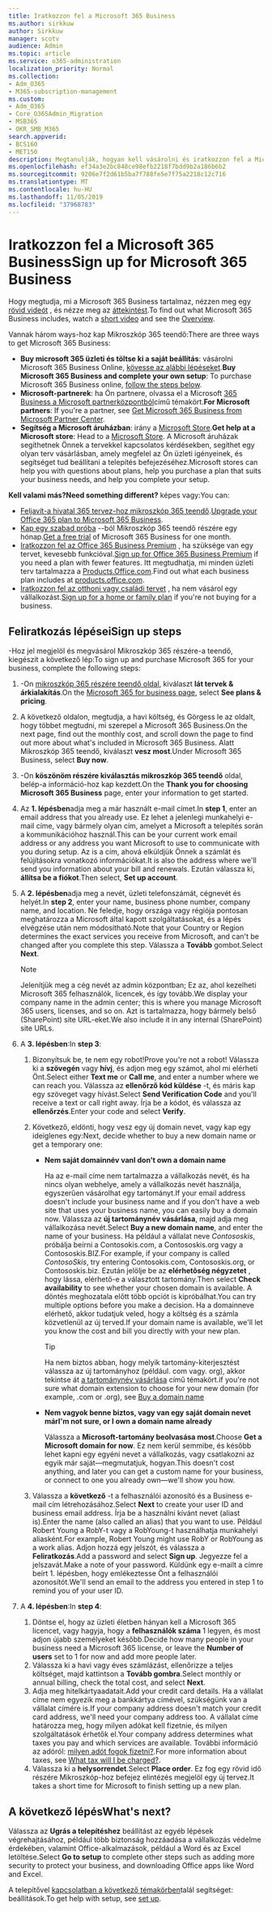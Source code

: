 ```yaml
---
title: Iratkozzon fel a Microsoft 365 Business
ms.author: sirkkuw
author: Sirkkuw
manager: scotv
audience: Admin
ms.topic: article
ms.service: o365-administration
localization_priority: Normal
ms.collection:
- Adm_O365
- M365-subscription-management
ms.custom:
- Adm_O365
- Core_O365Admin_Migration
- MSB365
- OKR_SMB_M365
search.appverid:
- BCS160
- MET150
description: Megtanulják, hogyan kell vásárolni és iratkozzon fel a Microsoft 365 Business.
ms.openlocfilehash: ef34a3e2bc848ce98efb2218f7bdd9b2a186b6b2
ms.sourcegitcommit: 9206e7f2d61b5ba7f788fe5e7f75a2218c12c716
ms.translationtype: MT
ms.contentlocale: hu-HU
ms.lasthandoff: 11/05/2019
ms.locfileid: "37968783"
---
```

# <a name="sign-up-for-microsoft-365-business"></a><span data-ttu-id="33866-103">Iratkozzon fel a Microsoft 365 Business</span><span class="sxs-lookup"><span data-stu-id="33866-103">Sign up for Microsoft 365 Business</span></span>

<span data-ttu-id="33866-104">Hogy megtudja, mi a Microsoft 365 Business tartalmaz, nézzen meg egy [rövid videót](https://go.microsoft.com/fwlink/?linkid=2109651) , és nézze meg az [áttekintést](microsoft-365-business-overview.md).</span><span class="sxs-lookup"><span data-stu-id="33866-104">To find out what Microsoft 365 Business includes, watch a [short video](https://go.microsoft.com/fwlink/?linkid=2109651) and see the [Overview](microsoft-365-business-overview.md).</span></span>

<span data-ttu-id="33866-105">Vannak három ways-hoz kap Mikroszkóp 365 teendő:</span><span class="sxs-lookup"><span data-stu-id="33866-105">There are three ways to get Microsoft 365 Business:</span></span>
- <span data-ttu-id="33866-106">**Buy microsoft 365 üzleti és töltse ki a saját beállítás**: vásárolni Microsoft 365 Business Online, [kövesse az alábbi lépéseket](#sign-up-steps).</span><span class="sxs-lookup"><span data-stu-id="33866-106">**Buy Microsoft 365 Business and complete your own setup**: To purchase Microsoft 365 Business online, [follow the steps below](#sign-up-steps).</span></span>
- <span data-ttu-id="33866-107">**Microsoft-partnerek**: ha Ön partnere, olvassa el a Microsoft [365 Business a Microsoft partnerközpontból](get-microsoft-365-business.md#get-microsoft-365-business-from-microsoft-partner-center)című témakört.</span><span class="sxs-lookup"><span data-stu-id="33866-107">**For Microsoft partners**: If you're a partner, see [Get Microsoft 365 Business from Microsoft Partner Center](get-microsoft-365-business.md#get-microsoft-365-business-from-microsoft-partner-center).</span></span>
- <span data-ttu-id="33866-108">**Segítség a Microsoft áruházban**: irány a [Microsoft Store](https://go.microsoft.com/fwlink/?linkid=2109652).</span><span class="sxs-lookup"><span data-stu-id="33866-108">**Get help at a Microsoft store**: Head to a [Microsoft Store](https://go.microsoft.com/fwlink/?linkid=2109652).</span></span> <span data-ttu-id="33866-109">A Microsoft áruházak segíthetnek Önnek a tervekkel kapcsolatos kérdésekben, segíthet egy olyan terv vásárlásban, amely megfelel az Ön üzleti igényeinek, és segítséget tud beállítani a telepítés befejezéséhez.</span><span class="sxs-lookup"><span data-stu-id="33866-109">Microsoft stores can help you with questions about plans, help you purchase a plan that suits your business needs, and help you complete your setup.</span></span>

<span data-ttu-id="33866-110">**Kell valami más?**</span><span class="sxs-lookup"><span data-stu-id="33866-110">**Need something different?**</span></span> <span data-ttu-id="33866-111">képes vagy:</span><span class="sxs-lookup"><span data-stu-id="33866-111">You can:</span></span>
- <span data-ttu-id="33866-112">[Feljavít-a hivatal 365 tervez-hoz mikroszkóp 365 teendő](migrate-to-microsoft-365-business.md).</span><span class="sxs-lookup"><span data-stu-id="33866-112">[Upgrade your Office 365 plan to Microsoft 365 Business](migrate-to-microsoft-365-business.md).</span></span>
- <span data-ttu-id="33866-113">[Kap egy szabad próba](https://go.microsoft.com/fwlink/p/?linkid=2102309) --ból Mikroszkóp 365 teendő részére egy hónap.</span><span class="sxs-lookup"><span data-stu-id="33866-113">[Get a free trial](https://go.microsoft.com/fwlink/p/?linkid=2102309) of Microsoft 365 Business for one month.</span></span>
- <span data-ttu-id="33866-114">[Iratkozzon fel az Office 365 Business Premium](https://go.microsoft.com/fwlink/p/?LinkID=510935) , ha szüksége van egy tervet, kevesebb funkcióval.</span><span class="sxs-lookup"><span data-stu-id="33866-114">[Sign up for Office 365 Business Premium](https://go.microsoft.com/fwlink/p/?LinkID=510935) if you need a plan with fewer features.</span></span> <span data-ttu-id="33866-115">Itt megtudhatja, mi minden üzleti terv tartalmazza a [Products.Office.com](https://go.microsoft.com/fwlink/?linkid=2109397).</span><span class="sxs-lookup"><span data-stu-id="33866-115">Find out what each business plan includes at [products.office.com](https://go.microsoft.com/fwlink/?linkid=2109397).</span></span>
- <span data-ttu-id="33866-116">[Iratkozzon fel az otthoni vagy családi tervet](https://go.microsoft.com/fwlink/?linkid=2109398) , ha nem vásárol egy vállalkozást.</span><span class="sxs-lookup"><span data-stu-id="33866-116">[Sign up for a home or family plan](https://go.microsoft.com/fwlink/?linkid=2109398) if you're not buying for a business.</span></span> 

## <a name="sign-up-steps"></a><span data-ttu-id="33866-117">Feliratkozás lépései</span><span class="sxs-lookup"><span data-stu-id="33866-117">Sign up steps</span></span>

<span data-ttu-id="33866-118">-Hoz jel megjelöl és megvásárol Mikroszkóp 365 részére-a teendő, kiegészít a következő lép:</span><span class="sxs-lookup"><span data-stu-id="33866-118">To sign up and purchase Microsoft 365 for your business, complete the following steps:</span></span>

1. <span data-ttu-id="33866-119">-On [mikroszkóp 365 részére teendő oldal](https://go.microsoft.com/fwlink/?linkid=2109654), kiválaszt **lát tervek & árkialakítás**.</span><span class="sxs-lookup"><span data-stu-id="33866-119">On the [Microsoft 365 for business page](https://go.microsoft.com/fwlink/?linkid=2109654), select **See plans & pricing**.</span></span> 
2. <span data-ttu-id="33866-120">A következő oldalon, megtudja, a havi költség, és Görgess le az oldalt, hogy többet megtudni, mi szerepel a Microsoft 365 Business.</span><span class="sxs-lookup"><span data-stu-id="33866-120">On the next page, find out the monthly cost, and scroll down the page to find out more about what's included in Microsoft 365 Business.</span></span> <span data-ttu-id="33866-121">Alatt Mikroszkóp 365 teendő, kiválaszt **vesz most**.</span><span class="sxs-lookup"><span data-stu-id="33866-121">Under Microsoft 365 Business, select **Buy now**.</span></span>
3. <span data-ttu-id="33866-122">-On **köszönöm részére kiválasztás mikroszkóp 365 teendő** oldal, belép-a információ-hoz kap kezdett.</span><span class="sxs-lookup"><span data-stu-id="33866-122">On the **Thank you for choosing Microsoft 365 Business** page, enter your information to get started.</span></span>
4. <span data-ttu-id="33866-123">Az **1. lépésben**adja meg a már használt e-mail címet.</span><span class="sxs-lookup"><span data-stu-id="33866-123">In **step 1**, enter an email address that you already use.</span></span> <span data-ttu-id="33866-124">Ez lehet a jelenlegi munkahelyi e-mail címe, vagy bármely olyan cím, amelyet a Microsoft a telepítés során a kommunikációhoz használ.</span><span class="sxs-lookup"><span data-stu-id="33866-124">This can be your current work email address or any address you want Microsoft to use to communicate with you during setup.</span></span> <span data-ttu-id="33866-125">Az is a cím, ahová elküldjük Önnek a számlát és felújításokra vonatkozó információkat.</span><span class="sxs-lookup"><span data-stu-id="33866-125">It is also the address where we'll send you information about your bill and renewals.</span></span> <span data-ttu-id="33866-126">Ezután válassza ki, **állítsa be a fiókot**.</span><span class="sxs-lookup"><span data-stu-id="33866-126">Then select, **Set up account**.</span></span>
5. <span data-ttu-id="33866-127">A **2. lépésben**adja meg a nevét, üzleti telefonszámát, cégnevét és helyét.</span><span class="sxs-lookup"><span data-stu-id="33866-127">In **step 2**, enter your name, business phone number, company name, and location.</span></span> <span data-ttu-id="33866-128">Ne feledje, hogy országa vagy régiója pontosan meghatározza a Microsoft által kapott szolgáltatásokat, és a lépés elvégzése után nem módosítható.</span><span class="sxs-lookup"><span data-stu-id="33866-128">Note that your Country or Region determines the exact services you receive from Microsoft, and can't be changed after you complete this step.</span></span> <span data-ttu-id="33866-129">Válassza a **Tovább** gombot.</span><span class="sxs-lookup"><span data-stu-id="33866-129">Select **Next**.</span></span>
    > [!NOTE]
    > <span data-ttu-id="33866-130">Jelenítjük meg a cég nevét az admin központban; Ez az, ahol kezelheti Microsoft 365 felhasználók, licencek, és így tovább.</span><span class="sxs-lookup"><span data-stu-id="33866-130">We display your company name in the admin center; this is where you manage Microsoft 365 users, licenses, and so on.</span></span> <span data-ttu-id="33866-131">Azt is tartalmazza, hogy bármely belső (SharePoint) site URL-eket.</span><span class="sxs-lookup"><span data-stu-id="33866-131">We also include it in any internal (SharePoint) site URLs.</span></span>
6. <span data-ttu-id="33866-132">A **3. lépésben**:</span><span class="sxs-lookup"><span data-stu-id="33866-132">In **step 3**:</span></span>

    1. <span data-ttu-id="33866-133">Bizonyítsuk be, te nem egy robot!</span><span class="sxs-lookup"><span data-stu-id="33866-133">Prove you're not a robot!</span></span> <span data-ttu-id="33866-134">Válassza ki a **szövegén** vagy **hívj**, és adjon meg egy számot, ahol mi elérheti Önt.</span><span class="sxs-lookup"><span data-stu-id="33866-134">Select either **Text me** or **Call me**, and enter a number where we can reach you.</span></span> <span data-ttu-id="33866-135">Válassza az **ellenőrző kód küldése** -t, és máris kap egy szöveget vagy hívást.</span><span class="sxs-lookup"><span data-stu-id="33866-135">Select **Send Verification Code** and you'll receive a text or call right away.</span></span> <span data-ttu-id="33866-136">Írja be a kódot, és válassza az **ellenőrzés**.</span><span class="sxs-lookup"><span data-stu-id="33866-136">Enter your code and select **Verify**.</span></span>
    2. <span data-ttu-id="33866-137">Következő, eldönti, hogy vesz egy új domain nevet, vagy kap egy ideiglenes egy:</span><span class="sxs-lookup"><span data-stu-id="33866-137">Next, decide whether to buy a new domain name or get a temporary one:</span></span>

        - <span data-ttu-id="33866-138">**Nem saját domainnév van**</span><span class="sxs-lookup"><span data-stu-id="33866-138">**I don't own a domain name**</span></span> 
        
            <span data-ttu-id="33866-139">Ha az e-mail címe nem tartalmazza a vállalkozás nevét, és ha nincs olyan webhelye, amely a vállalkozás nevét használja, egyszerűen vásárolhat egy tartományt.</span><span class="sxs-lookup"><span data-stu-id="33866-139">If your email address doesn't include your business name and if you don't have a web site that uses your business name, you can easily buy a domain now.</span></span> <span data-ttu-id="33866-140">Válassza az **új tartománynév vásárlása**, majd adja meg vállalkozása nevét.</span><span class="sxs-lookup"><span data-stu-id="33866-140">Select **Buy a new domain name**, and enter the name of your business.</span></span> <span data-ttu-id="33866-141">Ha például a vállalat neve *Contososkis*, próbálja beírni a Contosokis.com, a Contososkis.org vagy a Contososkis.BIZ.</span><span class="sxs-lookup"><span data-stu-id="33866-141">For example, if your company is called *ContosoSkis*, try entering Contosokis.com, Contososkis.org, or Contososkis.biz.</span></span> <span data-ttu-id="33866-142">Ezután jelölje be az **elérhetõség négyzetet** , hogy lássa, elérhető-e a választott tartomány.</span><span class="sxs-lookup"><span data-stu-id="33866-142">Then select **Check availability** to see whether your chosen domain is available.</span></span> <span data-ttu-id="33866-143">A döntés meghozatala előtt több opciót is kipróbálhat.</span><span class="sxs-lookup"><span data-stu-id="33866-143">You can try multiple options before you make a decision.</span></span> <span data-ttu-id="33866-144">Ha a domainneve elérhető, akkor tudatjuk veled, hogy a költség és a számla közvetlenül az új terved.</span><span class="sxs-lookup"><span data-stu-id="33866-144">If your domain name is available, we'll let you know the cost and bill you directly with your new plan.</span></span> 
       
            > [!TIP]
            > <span data-ttu-id="33866-145">Ha nem biztos abban, hogy melyik tartomány-kiterjesztést válassza az új tartományhoz (például. com vagy. org), akkor tekintse át [a tartománynév vásárlása](https://go.microsoft.com/fwlink/?linkid=2109700) című témakört.</span><span class="sxs-lookup"><span data-stu-id="33866-145">if you're not sure what domain extension to choose for your new domain (for example, .com or .org), see [Buy a domain name](https://go.microsoft.com/fwlink/?linkid=2109700)</span></span>
        
        - <span data-ttu-id="33866-146">**Nem vagyok benne biztos, vagy van egy saját domain nevet már**</span><span class="sxs-lookup"><span data-stu-id="33866-146">**I'm not sure, or I own a domain name already**</span></span> 
        
             <span data-ttu-id="33866-147">Válassza a **Microsoft-tartomány beolvasása most**.</span><span class="sxs-lookup"><span data-stu-id="33866-147">Choose **Get a Microsoft domain for now**.</span></span> <span data-ttu-id="33866-148">Ez nem kerül semmibe, és később lehet kapni egy egyéni nevet a vállalkozás, vagy csatlakozni az egyik már saját&mdash;megmutatjuk, hogyan.</span><span class="sxs-lookup"><span data-stu-id="33866-148">This doesn't cost anything, and later you can get a custom name for your business, or connect to one you already own&mdash;we'll show you how.</span></span>

    3. <span data-ttu-id="33866-149">Válassza a **következő** -t a felhasználói azonosító és a Business e-mail cím létrehozásához.</span><span class="sxs-lookup"><span data-stu-id="33866-149">Select **Next** to create your user ID and business email address.</span></span> <span data-ttu-id="33866-150">Írja be a használni kívánt nevet (aliast is).</span><span class="sxs-lookup"><span data-stu-id="33866-150">Enter the name (also called an alias) that you want to use.</span></span> <span data-ttu-id="33866-151">Például Robert Young a RobY-t vagy a RobYoung-t használhatja munkahelyi aliasként.</span><span class="sxs-lookup"><span data-stu-id="33866-151">For example, Robert Young might use RobY or RobYoung as a work alias.</span></span> <span data-ttu-id="33866-152">Adjon hozzá egy jelszót, és válassza a **Feliratkozás**.</span><span class="sxs-lookup"><span data-stu-id="33866-152">Add a password and select **Sign up**.</span></span> <span data-ttu-id="33866-153">Jegyezze fel a jelszavát.</span><span class="sxs-lookup"><span data-stu-id="33866-153">Make a note of your password.</span></span> <span data-ttu-id="33866-154">Küldünk egy e-mailt a címre beírt 1. lépésben, hogy emlékeztesse Önt a felhasználói azonosítót.</span><span class="sxs-lookup"><span data-stu-id="33866-154">We'll send an email to the address you entered in step 1 to remind you of your user ID.</span></span>
7. <span data-ttu-id="33866-155">A **4. lépésben**:</span><span class="sxs-lookup"><span data-stu-id="33866-155">In **step 4**:</span></span> 

    1. <span data-ttu-id="33866-156">Döntse el, hogy az üzleti életben hányan kell a Microsoft 365 licencet, vagy hagyja, hogy a **felhasználók száma** 1 legyen, és most adjon újabb személyeket később.</span><span class="sxs-lookup"><span data-stu-id="33866-156">Decide how many people in your business need a Microsoft 365 license, or leave the **Number of users** set to 1 for now and add more people later.</span></span> 
    2. <span data-ttu-id="33866-157">Válassza ki a havi vagy éves számlázást, ellenőrizze a teljes költséget, majd kattintson a **Tovább gombra**.</span><span class="sxs-lookup"><span data-stu-id="33866-157">Select monthly or annual billing, check the total cost, and select **Next**.</span></span> 
    3. <span data-ttu-id="33866-158">Adja meg hitelkártyaadatait.</span><span class="sxs-lookup"><span data-stu-id="33866-158">Add your credit card details.</span></span> <span data-ttu-id="33866-159">Ha a vállalat címe nem egyezik meg a bankkártya címével, szükségünk van a vállalat címére is.</span><span class="sxs-lookup"><span data-stu-id="33866-159">If your company address doesn't match your credit card address, we'll need your company address too.</span></span> <span data-ttu-id="33866-160">A vállalat címe határozza meg, hogy milyen adókat kell fizetnie, és milyen szolgáltatások érhetők el.</span><span class="sxs-lookup"><span data-stu-id="33866-160">Your company address determines what taxes you pay and which services are available.</span></span> <span data-ttu-id="33866-161">További információ az adóról: [milyen adót fogok fizetni?](https://go.microsoft.com/fwlink/?linkid=2109701).</span><span class="sxs-lookup"><span data-stu-id="33866-161">For more information about taxes, see [What tax will I be charged?](https://go.microsoft.com/fwlink/?linkid=2109701).</span></span>
    4. <span data-ttu-id="33866-162">Válassza ki a **helysorrendet**.</span><span class="sxs-lookup"><span data-stu-id="33866-162">Select **Place order**.</span></span> <span data-ttu-id="33866-163">Ez fog egy rövid idő részére Mikroszkóp-hoz befejez elintézés megjelöl egy új tervez.</span><span class="sxs-lookup"><span data-stu-id="33866-163">It takes a short time for Microsoft to finish setting up a new plan.</span></span>

## <a name="whats-next"></a><span data-ttu-id="33866-164">A következő lépés</span><span class="sxs-lookup"><span data-stu-id="33866-164">What's next?</span></span>

<span data-ttu-id="33866-165">Válassza az **Ugrás a telepítéshez** beállítást az egyéb lépések végrehajtásához, például több biztonság hozzáadása a vállalkozás védelme érdekében, valamint Office-alkalmazások, például a Word és az Excel letöltése.</span><span class="sxs-lookup"><span data-stu-id="33866-165">Select **Go to setup** to complete other steps such as adding more security to protect your business, and downloading Office apps like Word and Excel.</span></span>

<span data-ttu-id="33866-166">A telepítővel [kapcsolatban a következő témakörben](set-up.md)talál segítséget: beállítások.</span><span class="sxs-lookup"><span data-stu-id="33866-166">To get help with setup, see [set up](set-up.md).</span></span>

